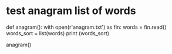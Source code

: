# test anagram list of words

def anagram():
    with open(r'anagram.txt') as fin:
        words = fin.read()
    words_sort = list(words)
    print (words_sort)

anagram()

